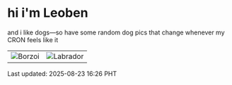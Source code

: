 # hi i'm Leoben

and i like dogs—so have some random dog pics that change whenever my CRON feels like it

|  |  |
|--------|----------|
| ![Borzoi](https://random-dog-vercel.vercel.app/api/random-borzoi?v=1755937609) | ![Labrador](https://random-dog-vercel.vercel.app/api/random-labrador?v=1755937609) |

Last updated: 2025-08-23 16:26 PHT
